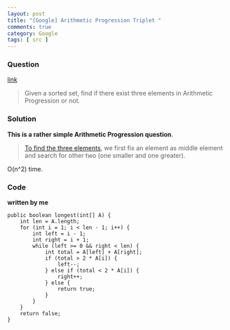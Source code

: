 ```yaml
---
layout: post
title: "[Google] Arithmetic Progression Triplet "
comments: true
category: Google
tags: [ src ]
---
```


### Question 

[link](http://www.geeksforgeeks.org/length-of-the-longest-arithmatic-progression-in-a-sorted-array/)

> Given a sorted set, find if there exist three elements in Arithmetic Progression or not. 

### Solution

__This is a rather simple Arithmetic Progression question__. 

> [To find the three elements](http://www.geeksforgeeks.org/length-of-the-longest-arithmatic-progression-in-a-sorted-array/), we first fix an element as middle element and search for other two (one smaller and one greater). 

O(n^2) time. 

### Code

__written by me__

	public boolean longest(int[] A) {
		int len = A.length;
		for (int i = 1; i < len - 1; i++) {
			int left = i - 1;
			int right = i + 1;
			while (left >= 0 && right < len) {
				int total = A[left] + A[right];
				if (total > 2 * A[i]) {
					left--;
				} else if (total < 2 * A[i]) {
					right++;
				} else {
					return true;
				}
			}
		}
		return false;
	}
